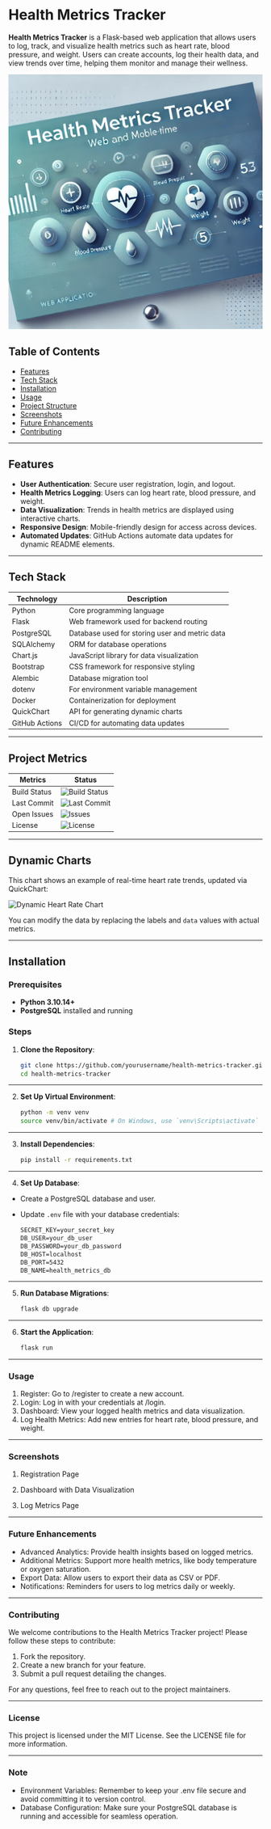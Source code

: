 # Health Metrics Tracker

**Health Metrics Tracker** is a Flask-based web application that allows users to log, track, and visualize health metrics such as heart rate, blood pressure, and weight. Users can create accounts, log their health data, and view trends over time, helping them monitor and manage their wellness.

![Health Metrics Tracker Banner](app/static/Health-Metrics-Tracker.png) <!-- Replace with an actual banner image path -->

## Table of Contents

- [Features](#features)
- [Tech Stack](#tech-stack)
- [Installation](#installation)
- [Usage](#usage)
- [Project Structure](#project-structure)
- [Screenshots](#screenshots)
- [Future Enhancements](#future-enhancements)
- [Contributing](#contributing)

---

## Features

- **User Authentication**: Secure user registration, login, and logout.
- **Health Metrics Logging**: Users can log heart rate, blood pressure, and weight.
- **Data Visualization**: Trends in health metrics are displayed using interactive charts.
- **Responsive Design**: Mobile-friendly design for access across devices.
- **Automated Updates**: GitHub Actions automate data updates for dynamic README elements.

---

## Tech Stack

| Technology          | Description                                       |
|---------------------|---------------------------------------------------|
| Python              | Core programming language                         |
| Flask               | Web framework used for backend routing            |
| PostgreSQL          | Database used for storing user and metric data    |
| SQLAlchemy          | ORM for database operations                       |
| Chart.js            | JavaScript library for data visualization         |
| Bootstrap           | CSS framework for responsive styling              |
| Alembic             | Database migration tool                           |
| dotenv              | For environment variable management               |
| Docker              | Containerization for deployment                   |
| QuickChart          | API for generating dynamic charts                 |
| GitHub Actions      | CI/CD for automating data updates                 |

---

## Project Metrics

| Metrics             | Status                                                                                           |
|---------------------|--------------------------------------------------------------------------------------------------|
| Build Status        | ![Build Status](https://img.shields.io/github/actions/workflow/status/techthumb1/Health-Metrics-Tracker/ci.yml) |
| Last Commit         | ![Last Commit](https://img.shields.io/github/last-commit/techthumb1/Health-Metrics-Tracker/ci.yml)      |
| Open Issues         | ![Issues](https://img.shields.io/github/issues/techthumb1/Health-Metrics-Tracker/ci.yml)                |
| License             | ![License](https://img.shields.io/github/license/techthumb1/Health-Metrics-Tracker/ci.yml)              |


---

## Dynamic Charts

This chart shows an example of real-time heart rate trends, updated via QuickChart:

![Dynamic Heart Rate Chart](https://quickchart.io/chart?c=%7B%22type%22%3A%22line%22%2C%22data%22%3A%7B%22labels%22%3A%5B%22Day%201%22%2C%22Day%202%22%2C%22Day%203%22%5D%2C%22datasets%22%3A%5B%7B%22label%22%3A%22Heart%20Rate%22%2C%22data%22%3A%5B80%2C85%2C90%5D%7D%5D%7D%7D)

You can modify the data by replacing the labels and `data` values with actual metrics.

---

## Installation

### Prerequisites

- **Python 3.10.14+**
- **PostgreSQL** installed and running

### Steps

1. **Clone the Repository**:

   ```bash
   git clone https://github.com/yourusername/health-metrics-tracker.git
   cd health-metrics-tracker

---
2. **Set Up Virtual Environment**:

    ```bash
    python -m venv venv
    source venv/bin/activate # On Windows, use `venv\Scripts\activate`
    ```

---
3. **Install Dependencies**:

    ```bash
    pip install -r requirements.txt
    ```

---
4. **Set Up Database**:

- Create a PostgreSQL database and user.
- Update `.env` file with your database credentials:

    ``` Plain Text
    SECRET_KEY=your_secret_key
    DB_USER=your_db_user
    DB_PASSWORD=your_db_password
    DB_HOST=localhost
    DB_PORT=5432
    DB_NAME=health_metrics_db
    ```

---
5. **Run Database Migrations**:

    ```bash
    flask db upgrade
    ```

---
6. **Start the Application**:

    ```bash
    flask run
    ```

---
### Usage

1. Register: Go to /register to create a new account.
2. Login: Log in with your credentials at /login.
3. Dashboard: View your logged health metrics and data visualization.
4. Log Health Metrics: Add new entries for heart rate, blood pressure, and weight.

---
### Screenshots

1. Registration Page

2. Dashboard with Data Visualization

3. Log Metrics Page

---
### Future Enhancements

- Advanced Analytics: Provide health insights based on logged metrics.
- Additional Metrics: Support more health metrics, like body temperature or oxygen saturation.
- Export Data: Allow users to export their data as CSV or PDF.
- Notifications: Reminders for users to log metrics daily or weekly.

---
### Contributing

We welcome contributions to the Health Metrics Tracker project! Please follow these steps to contribute:

1. Fork the repository.
2. Create a new branch for your feature.
3. Submit a pull request detailing the changes.

For any questions, feel free to reach out to the project maintainers.

---
### License

This project is licensed under the MIT License. See the LICENSE file for more information.

---
### Note

- Environment Variables: Remember to keep your .env file secure and avoid committing it to version control.
- Database Configuration: Make sure your PostgreSQL database is running and accessible for seamless operation.
